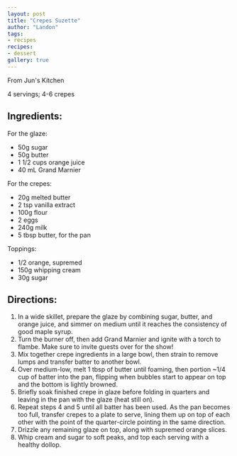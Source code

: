 ```yaml
---
layout: post
title: "Crepes Suzette"
author: "Landon"
tags:
- recipes
recipes:
- dessert
gallery: true
---
```


From Jun's Kitchen

4 servings; 4-6 crepes

## Ingredients:
For the glaze:
- 50g sugar
- 50g butter
- 1 1/2 cups orange juice
- 40 mL Grand Marnier

For the crepes:
- 20g melted butter
- 2 tsp vanilla extract
- 100g flour
- 2 eggs
- 240g milk
- 5 tbsp butter, for the pan

Toppings:
- 1/2 orange, supremed
- 150g whipping cream
- 30g sugar

## Directions:
1. In a wide skillet, prepare the glaze by combining sugar, butter, and orange juice, and simmer on medium until it reaches the consistency of good maple syrup.
2. Turn the burner off, then add Grand Marnier and ignite with a torch to flambe. Make sure to invite guests over for the show!
3. Mix together crepe ingredients in a large bowl, then strain to remove lumps and transfer batter to another bowl.
4. Over medium-low, melt 1 tbsp of butter until foaming, then portion ~1/4 cup of batter into the pan, flipping when bubbles start to appear on top and the bottom is lightly browned.
5. Briefly soak finished crepe in glaze before folding in quarters and leaving in the pan with the glaze (heat still on).
6. Repeat steps 4 and 5 until all batter has been used. As the pan becomes too full, transfer crepes to a plate to serve, lining them up on top of each other with the point of the quarter-circle pointing in the same direction.
7. Drizzle any remaining glaze on top, along with supremed orange slices.
8. Whip cream and sugar to soft peaks, and top each serving with a healthy dollop.

<div class="gallery">
<figure name="1" alt="Crepes Suzette" caption="Crepes Suzette during preparation (pc: Jiexi)."></figure>
<figure name="2" alt="Crepes Suzette" caption="Crepes Suzette garnished with supremed orange slices (pc: Jiexi)."></figure>
</div>